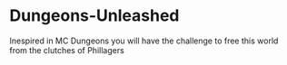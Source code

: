 # Dungeons-Unleashed
Inespired in MC Dungeons you will have the challenge to free this world from the clutches of Phillagers
